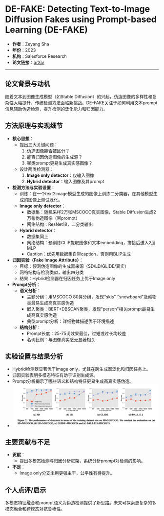 # DE-FAKE: Detecting Text-to-Image Diffusion Fakes using Prompt-based Learning (DE-FAKE)

- **作者**：Zeyang Sha
- **年份**：2023
- **机构**：Salesforce Research
- **论文链接**：[arXiv](https://arxiv.org/pdf/2301.07833)

---

## 论文背景与动机

随着文本到图像生成模型（如Stable Diffusion）的兴起，伪造图像的多样性和复杂性大幅提升，传统检测方法面临新挑战。DE-FAKE关注于如何利用文本prompt信息辅助伪造检测，提升检测的泛化能力和归因能力。

## 方法原理与实现细节

- **核心思想**：
  - 提出三大关键问题：
    1. 伪造图像能否被区分？
    2. 能否归因伪造图像的生成源？
    3. 哪类prompt更易生成真实感图像？
  - 设计两类检测器：
    1. **Image only detector**：仅输入图像
    2. **Hybrid detector**：输入图像及其prompt
- **检测方法与实验设置**：
  - 训练：在一个text2image模型生成的图像上训练二分类器，在其他模型生成的图像上测试泛化。
  - **Image only detector**：
    - 数据集：随机采样2万张MSCOCO真实图像，Stable Diffusion生成2万张伪造图像（带prompt）
    - 网络结构：ResNet18，二分类输出
  - **Hybrid detector**：
    - 数据集同上
    - 网络结构：预训练CLIP提取图像和文本embedding，拼接后送入2层MLP
    - Caption：优先用数据集自带caption，否则用BLIP生成
- **归因实验（Fake Image Attribute）**：
  - 目标：预测伪造图像的生成器来源（SD/LD/GLIDE/真实）
  - 网络结构与检测类似，输出四分类
  - 结果：Hybrid检测器在归因任务上优于Image only
- **Prompt分析**：
  - **语义分析**：
    - 主题分组：用MSCOCO 80类分组，发现"skis" "snowboard"及动物类最易生成高真实感伪造
    - 嵌入聚类：BERT+DBSCAN聚类，发现"person"相关prompt最易生成高真实感伪造
    - 典型prompt分析：详细物体描述优于环境描述
  - **结构分析**：
    - Prompt长度：25-75词效果最佳，过短或过长均较差
    - 名词比例：与图像真实感无显著相关

## 实验设置与结果分析

- Hybrid检测器显著优于Image only，尤其在跨生成器泛化和归因任务上。
- 归因实验表明多模态特征有助于识别生成源。
- Prompt分析揭示了哪些语义和结构特征更易生成高真实感伪造。
- ![DE-FAKE检测流程与实验结果](../../../images/image-154.png)

## 主要贡献与不足

- **贡献**：
  - 提出多模态检测与归因分析框架，系统分析prompt对检测的影响。
- **不足**：
  - Image only分支未用更强主干，公平性有待提升。

## 个人点评/启示

多模态特征融合和prompt语义为伪造检测提供了新思路。未来可探索更复杂的多模态融合和跨模态对抗鲁棒性。